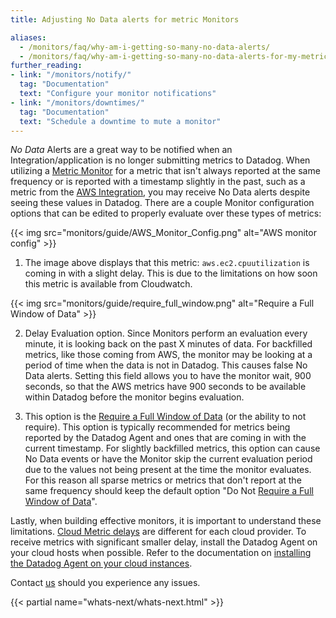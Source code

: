 ```yaml
---
title: Adjusting No Data alerts for metric Monitors

aliases:
  - /monitors/faq/why-am-i-getting-so-many-no-data-alerts/
  - /monitors/faq/why-am-i-getting-so-many-no-data-alerts-for-my-metric-monitor/
further_reading:
- link: "/monitors/notify/"
  tag: "Documentation"
  text: "Configure your monitor notifications"
- link: "/monitors/downtimes/"
  tag: "Documentation"
  text: "Schedule a downtime to mute a monitor"
---
```


*No Data* Alerts are a great way to be notified when an Integration/application is no longer submitting metrics to Datadog.
When utilizing a [Metric Monitor][1] for a metric that isn't always reported at the same frequency or is reported with a timestamp slightly in the past, such as a metric from the [AWS Integration][2], you may receive No Data alerts despite seeing these values in Datadog. There are a couple Monitor configuration options that can be edited to properly evaluate over these types of metrics:

{{< img src="monitors/guide/AWS_Monitor_Config.png" alt="AWS monitor config" >}}

1. The image above displays that this metric: `aws.ec2.cpuutilization` is coming in with a slight delay.
This is due to the limitations on how soon this metric is available from Cloudwatch.

{{< img src="monitors/guide/require_full_window.png" alt="Require a Full Window of Data" >}}

2. Delay Evaluation option.
Since Monitors perform an evaluation every minute, it is looking back on the past X minutes of data. For backfilled metrics, like those coming from AWS, the monitor may be looking at a period of time when the data is not in Datadog. This causes false No Data alerts. Setting this field allows you to have the monitor wait, 900 seconds, so that the AWS metrics have 900 seconds to be available within Datadog before the monitor begins evaluation.

3. This option is the [Require a Full Window of Data][3] (or the ability to not require).
This option is typically recommended for metrics being reported by the Datadog Agent and ones that are coming in with the current timestamp. For slightly backfilled metrics, this option can cause No Data events or have the Monitor skip the current evaluation period due to the values not being present at the time the monitor evaluates. For this reason all sparse metrics or metrics that don't report at the same frequency should keep the default option "Do Not [Require a Full Window of Data][3]".

Lastly, when building effective monitors, it is important to understand these limitations. [Cloud Metric delays][4] are different for each cloud provider. To receive metrics with significant smaller delay, install the Datadog Agent on your cloud hosts when possible. Refer to the documentation on [installing the Datadog Agent on your cloud instances][5].

Contact [us][6] should you experience any issues.

{{< partial name="whats-next/whats-next.html" >}}

[1]: /monitors/types/metric/
[2]: /integrations/amazon_web_services/
[3]: /monitors/types/metric/?tab=threshold#advanced-alert-conditions
[4]: /integrations/guide/cloud-metric-delay/
[5]: /agent/faq/why-should-i-install-the-agent-on-my-cloud-instances/
[6]: /help/
